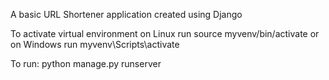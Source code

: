 A basic URL Shortener application created using Django

To activate virtual environment 
on Linux run source myvenv/bin/activate
or on Windows run myvenv\Scripts\activate

To run:
python manage.py runserver
